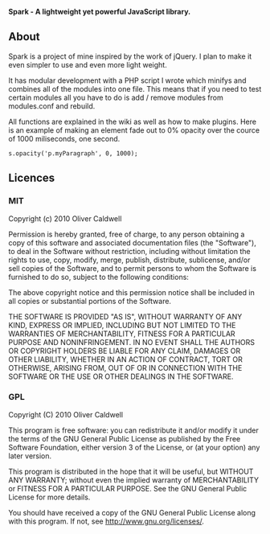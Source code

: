 **Spark - A lightweight yet powerful JavaScript library.**

## About
Spark is a project of mine inspired by the work of jQuery. I plan to make it even simpler to use and even more light weight.

It has modular development with a PHP script I wrote which minifys and combines all of the modules into one file. This means that if you need to test certain modules all you have to do is add / remove modules from modules.conf and rebuild.

All functions are explained in the wiki as well as how to make plugins. Here is an example of making an element fade out to 0% opacity over the cource of 1000 miliseconds, one second.

`s.opacity('p.myParagraph', 0, 1000);`

## Licences

### MIT
Copyright (c) 2010 Oliver Caldwell

Permission is hereby granted, free of charge, to any person obtaining a copy
of this software and associated documentation files (the "Software"), to deal
in the Software without restriction, including without limitation the rights
to use, copy, modify, merge, publish, distribute, sublicense, and/or sell
copies of the Software, and to permit persons to whom the Software is
furnished to do so, subject to the following conditions:

The above copyright notice and this permission notice shall be included in
all copies or substantial portions of the Software.

THE SOFTWARE IS PROVIDED "AS IS", WITHOUT WARRANTY OF ANY KIND, EXPRESS OR
IMPLIED, INCLUDING BUT NOT LIMITED TO THE WARRANTIES OF MERCHANTABILITY,
FITNESS FOR A PARTICULAR PURPOSE AND NONINFRINGEMENT. IN NO EVENT SHALL THE
AUTHORS OR COPYRIGHT HOLDERS BE LIABLE FOR ANY CLAIM, DAMAGES OR OTHER
LIABILITY, WHETHER IN AN ACTION OF CONTRACT, TORT OR OTHERWISE, ARISING FROM,
OUT OF OR IN CONNECTION WITH THE SOFTWARE OR THE USE OR OTHER DEALINGS IN
THE SOFTWARE.

### GPL
Copyright (C) 2010 Oliver Caldwell

This program is free software: you can redistribute it and/or modify
it under the terms of the GNU General Public License as published by
the Free Software Foundation, either version 3 of the License, or
(at your option) any later version.

This program is distributed in the hope that it will be useful,
but WITHOUT ANY WARRANTY; without even the implied warranty of
MERCHANTABILITY or FITNESS FOR A PARTICULAR PURPOSE.  See the
GNU General Public License for more details.

You should have received a copy of the GNU General Public License
along with this program. If not, see <http://www.gnu.org/licenses/>.
